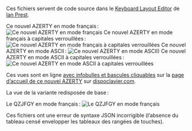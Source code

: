 Ces fichiers servent de code source dans le [Keyboard Layout Editor](https://keyboard-layout-editor.com) de [Ian Prest](https://github.com/ijprest).

Ce nouvel AZERTY en mode français :
![Ce nouvel AZERTY en mode français](https://dispoclavier.com/img/nouvel-azerty.png)
Ce nouvel AZERTY en mode français à capitales verrouillées :
![Ce nouvel AZERTY en mode français à capitales verrouillées](https://dispoclavier.com/img/nouvel-azerty-verrcap.png)
Ce nouvel AZERTY en mode ASCII :
![Ce nouvel AZERTY en mode ASCII)](https://dispoclavier.com/img/nouvel-azerty-verrmod.png)
Ce nouvel AZERTY en mode ASCII à capitales verrouillées :
![Ce nouvel AZERTY en mode ASCII à capitales verrouillées](https://dispoclavier.com/img/nouvel-azerty-verrmod-verrcap.png)

Ces vues sont en ligne [avec infobulles et bascules cliquables](https://dispoclavier.com/nouvel-azerty/#vue-interactive) sur la [page d’accueil de ce nouvel AZERTY](https://dispoclavier.com/nouvel-azerty/) sur [dispoclavier.com](https://dispoclavier.com).

La vue de la variante redisposée de base :

Le QZJFGY en mode français :
![Le QZJFGY en mode français](https://dispoclavier.com/img/qzjfgy.png)

Ces fichiers ont une erreur de syntaxe JSON incorrigible (l’absence du tableau censé envelopper les tableaux des rangées de touches).
